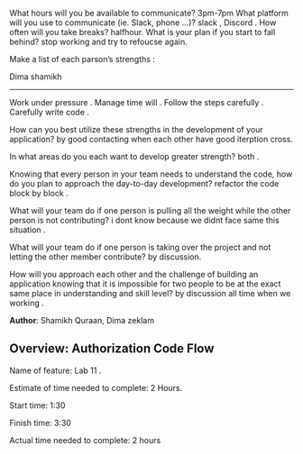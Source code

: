 What hours will you be available to communicate?
3pm-7pm
What platform will you use to communicate (ie. Slack, phone …)?
slack , Discord .
How often will you take breaks?
halfhour.
What is your plan if you start to fall behind?
stop working and try to refoucse again.


Make a list of each parson’s strengths : 

Dima                          shamikh
----                         -------

Work under pressure .          Manage time will .
Follow the steps carefully .   Carefully write code .



How can you best utilize these strengths in the development of your application? by good contacting when each other have good iterption cross.

In what areas do you each want to develop greater strength? both .

Knowing that every person in your team needs to understand the code, how do you plan to approach the day-to-day development? refactor the code block by block .

What will your team do if one person is pulling all the weight while the other person is not contributing? i dont know because we didnt face same this situation .

What will your team do if one person is taking over the project and not letting the other member contribute? by discussion.

How will you approach each other and the challenge of building an application knowing that it is impossible for two people to be at the exact same place in understanding and skill level? by discussion all time when we working .




**Author**: Shamikh Quraan, Dima zeklam

## Overview: Authorization Code Flow  




Name of feature: Lab 11 .

Estimate of time needed to complete: 2 Hours.

Start time: 1:30

Finish time: 3:30

Actual time needed to complete: 2 hours